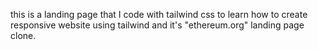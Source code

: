 this is a landing page that I code with tailwind css to learn how to create responsive website using tailwind and it's "ethereum.org" landing page clone.
